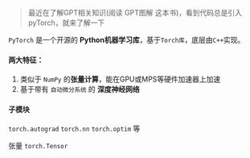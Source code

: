 > 最近在了解GPT相关知识(阅读 GPT图解 这本书)，看到代码总是引入pyTorch，就来了解一下





`PyTorch` 是一个开源的 **Python机器学习库**，基于`Torch库`，底层由`C++`实现。

#### 两大特征：

1. 类似于 `NumPy` 的**张量计算**，能在GPU或MPS等硬件加速器上加速
2. 基于带有 `自动微分系统` 的 **深度神经网络**

#### 子模块

`torch.autograd` `torch.nn` `torch.optim` 等



张量 `torch.Tensor`

